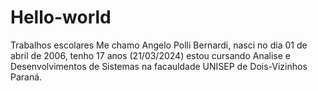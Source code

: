 # Hello-world
Trabalhos escolares
Me chamo Angelo Polli Bernardi, nasci  no dia 01 de abril de 2006, tenho 17 anos (21/03/2024) estou cursando Analise e Desenvolvimentos de Sistemas na facauldade UNISEP de Dois-Vizinhos Paraná.
